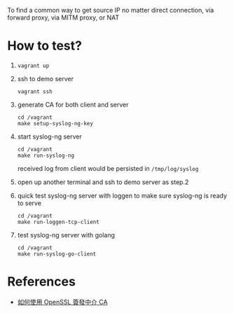 To find a common way to get source IP no matter direct connection, via forward proxy, via MITM proxy, or NAT

# How to test?

1. `vagrant up`

2. ssh to demo server

    ```console
    vagrant ssh
    ```

3. generate CA for both client and server

    ```console
    cd /vagrant
    make setup-syslog-ng-key
    ```

4. start syslog-ng server

    ```console
    cd /vagrant
    make run-syslog-ng
    ```

    received log from client would be persisted in `/tmp/log/syslog`

4. open up another terminal and ssh to demo server as step.2

5. quick test syslog-ng server with loggen to make sure syslog-ng is ready to serve

    ```console
    cd /vagrant
    make run-loggen-tcp-client
    ```

6. test syslog-ng server with golang

    ```console
    cd /vagrant
    make run-syslog-go-client
    ```

# References

* [如何使用 OpenSSL 簽發中介 CA](https://blog.davy.tw/posts/use-openssl-to-sign-intermediate-ca/)